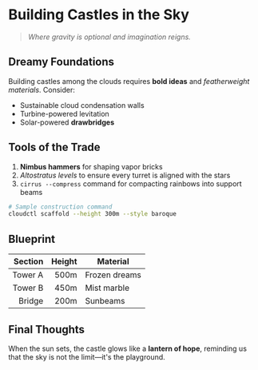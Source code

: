 # Building Castles in the Sky

> *Where gravity is optional and imagination reigns.*

## Dreamy Foundations

Building castles among the clouds requires **bold ideas** and _featherweight materials_. Consider:

- Sustainable cloud condensation walls
- Turbine-powered levitation
- Solar-powered **drawbridges**

## Tools of the Trade

1. **Nimbus hammers** for shaping vapor bricks
2. *Altostratus levels* to ensure every turret is aligned with the stars
3. `cirrus --compress` command for compacting rainbows into support beams

```bash
# Sample construction command
cloudctl scaffold --height 300m --style baroque
```

## Blueprint

| Section | Height | Material      |
|--------:|------:|---------------|
| Tower A |   500m | Frozen dreams |
| Tower B |   450m | Mist marble   |
| Bridge  |   200m | Sunbeams      |

## Final Thoughts

When the sun sets, the castle glows like a **lantern of hope**, reminding us that the sky is not the limit—it's the playground.

